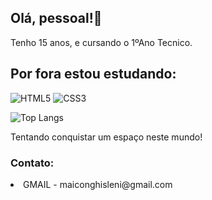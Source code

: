 ## Olá, pessoal!👋 
Tenho 15 anos, e cursando o 1ºAno Tecnico.


##  Por fora estou estudando:

![HTML5](https://img.shields.io/badge/HTML5-E34F26?style=for-the-badge&logo=html5&logoColor=white)
![CSS3](https://img.shields.io/badge/CSS3-1572B6?style=for-the-badge&logo=css3&logoColor=white)

![Top Langs](https://github-readme-stats.vercel.app/api/top-langs/?username=maiconghisleni&exclude_repo=github-readme-stats,anuraghazra.github.io)

Tentando conquistar um espaço neste mundo!

### Contato:

<li> GMAIL - maiconghisleni@gmail.com </li>

